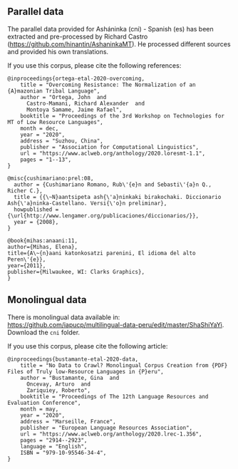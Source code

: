 ## Parallel data

The parallel data provided for Asháninka (cni) - Spanish (es) has been extracted and pre-processed by Richard Castro (https://github.com/hinantin/AshaninkaMT). He processed different sources and provided his own translations. 

If you use this corpus, please cite the following references:
```
@inproceedings{ortega-etal-2020-overcoming,
    title = "Overcoming Resistance: The Normalization of an {A}mazonian Tribal Language",
    author = "Ortega, John  and
      Castro-Mamani, Richard Alexander  and
      Montoya Samame, Jaime Rafael",
    booktitle = "Proceedings of the 3rd Workshop on Technologies for MT of Low Resource Languages",
    month = dec,
    year = "2020",
    address = "Suzhou, China",
    publisher = "Association for Computational Linguistics",
    url = "https://www.aclweb.org/anthology/2020.loresmt-1.1",
    pages = "1--13",
}
```
```
@misc{cushimariano:prel:08,
  author = {Cushimariano Romano, Rub\'{e}n and Sebasti\'{a}n Q., Richer C.},
  title = {{\~N}aantsipeta ash{\'a}ninkaki birakochaki. Diccionario Ash{\'a}ninka-Castellano. Versi{\'o}n preliminar},
  howpublished = {\url{http://www.lengamer.org/publicaciones/diccionarios/}},
  year = {2008},
}
```
```
@book{mihas:anaani:11,
author={Mihas, Elena},
title={A\~{n}aani katonkosatzi parenini, El idioma del alto Peren\'{e}},
year={2011},
publisher={Milwaukee, WI: Clarks Graphics},
}
```

## Monolingual data

There is monolingual data available in: https://github.com/iapucp/multilingual-data-peru/edit/master/ShaShiYaYi. Download the ```cni``` folder.

If you use this corpus, please cite the following article:
```
@inproceedings{bustamante-etal-2020-data,
    title = "No Data to Crawl? Monolingual Corpus Creation from {PDF} Files of Truly low-Resource Languages in {P}eru",
    author = "Bustamante, Gina  and
      Oncevay, Arturo  and
      Zariquiey, Roberto",
    booktitle = "Proceedings of The 12th Language Resources and Evaluation Conference",
    month = may,
    year = "2020",
    address = "Marseille, France",
    publisher = "European Language Resources Association",
    url = "https://www.aclweb.org/anthology/2020.lrec-1.356",
    pages = "2914--2923",
    language = "English",
    ISBN = "979-10-95546-34-4",
}
```

